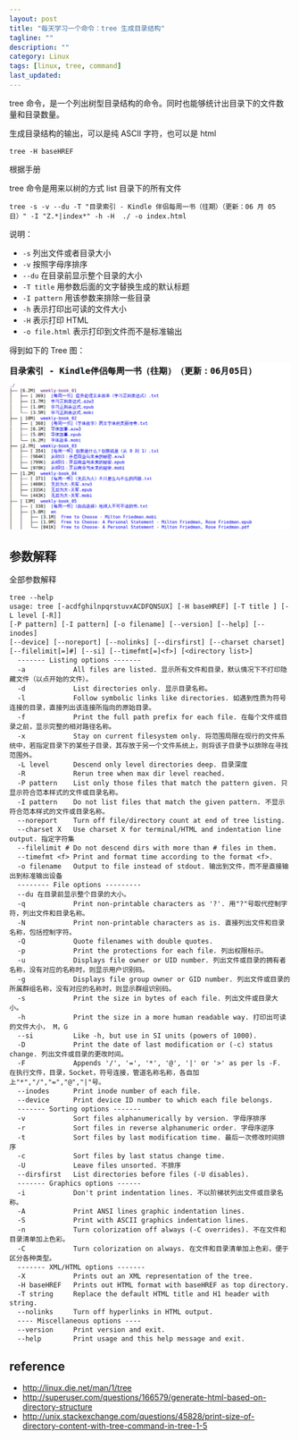 ```yaml
---
layout: post
title: "每天学习一个命令：tree 生成目录结构"
tagline: ""
description: ""
category: Linux
tags: [linux, tree, command]
last_updated:
---
```


tree 命令，是一个列出树型目录结构的命令。同时也能够统计出目录下的文件数量和目录数量。

生成目录结构的输出，可以是纯 ASCII 字符，也可以是 html

    tree -H baseHREF

根据手册

tree 命令是用来以树的方式 list 目录下的所有文件

    tree -s -v --du -T "目录索引 - Kindle 伴侣每周一书（往期）（更新：06 月 05 日）" -I "Z.*|index*" -h -H  ./ -o index.html

说明：

- `-s` 列出文件或者目录大小
- `-v` 按照字母序排序
- `--du` 在目录前显示整个目录的大小
- `-T title` 用参数后面的文字替换生成的默认标题
- `-I pattern` 用该参数来排除一些目录
- `-h` 表示打印出可读的文件大小
- `-H` 表示打印 HTML
- `-o file.html` 表示打印到文件而不是标准输出

得到如下的 Tree 图：

![tree directory structure](/assets/tree_directory_structure.png)

## 参数解释
全部参数解释

```
tree --help
usage: tree [-acdfghilnpqrstuvxACDFQNSUX] [-H baseHREF] [-T title ] [-L level [-R]]
[-P pattern] [-I pattern] [-o filename] [--version] [--help] [--inodes]
[--device] [--noreport] [--nolinks] [--dirsfirst] [--charset charset]
[--filelimit[=]#] [--si] [--timefmt[=]<f>] [<directory list>]
  ------- Listing options -------
  -a            All files are listed. 显示所有文件和目录，默认情况下不打印隐藏文件（以点开始的文件）。
  -d            List directories only. 显示目录名称。
  -l            Follow symbolic links like directories. 如遇到性质为符号连接的目录，直接列出该连接所指向的原始目录。
  -f            Print the full path prefix for each file. 在每个文件或目录之前，显示完整的相对路径名称。
  -x            Stay on current filesystem only. 将范围局限在现行的文件系统中，若指定目录下的某些子目录，其存放于另一个文件系统上，则将该子目录予以排除在寻找范围外。
  -L level      Descend only level directories deep. 目录深度
  -R            Rerun tree when max dir level reached.
  -P pattern    List only those files that match the pattern given. 只显示符合范本样式的文件或目录名称。
  -I pattern    Do not list files that match the given pattern. 不显示符合范本样式的文件或目录名称。
  --noreport    Turn off file/directory count at end of tree listing.
  --charset X   Use charset X for terminal/HTML and indentation line output. 指定字符集
  --filelimit # Do not descend dirs with more than # files in them.
  --timefmt <f> Print and format time according to the format <f>.
  -o filename   Output to file instead of stdout. 输出到文件，而不是直接输出到标准输出设备
  -------- File options ---------
  --du 在目录前显示整个目录的大小。
  -q            Print non-printable characters as '?'. 用"?"号取代控制字符，列出文件和目录名称。
  -N            Print non-printable characters as is. 直接列出文件和目录名称，包括控制字符。
  -Q            Quote filenames with double quotes.
  -p            Print the protections for each file. 列出权限标示。
  -u            Displays file owner or UID number. 列出文件或目录的拥有者名称，没有对应的名称时，则显示用户识别码。
  -g            Displays file group owner or GID number. 列出文件或目录的所属群组名称，没有对应的名称时，则显示群组识别码。
  -s            Print the size in bytes of each file. 列出文件或目录大小。
  -h            Print the size in a more human readable way. 打印出可读的文件大小， M，G
  --si          Like -h, but use in SI units (powers of 1000).
  -D            Print the date of last modification or (-c) status change. 列出文件或目录的更改时间。
  -F            Appends '/', '=', '*', '@', '|' or '>' as per ls -F. 在执行文件，目录，Socket，符号连接，管道名称名称，各自加上"*","/","=","@","|"号。
  --inodes      Print inode number of each file.
  --device      Print device ID number to which each file belongs.
  ------- Sorting options -------
  -v            Sort files alphanumerically by version. 字母序排序
  -r            Sort files in reverse alphanumeric order. 字母序逆序
  -t            Sort files by last modification time. 最后一次修改时间排序
  -c            Sort files by last status change time.
  -U            Leave files unsorted. 不排序
  --dirsfirst   List directories before files (-U disables).
  ------- Graphics options ------
  -i            Don't print indentation lines. 不以阶梯状列出文件或目录名称。
  -A            Print ANSI lines graphic indentation lines.
  -S            Print with ASCII graphics indentation lines.
  -n            Turn colorization off always (-C overrides). 不在文件和目录清单加上色彩。
  -C            Turn colorization on always. 在文件和目录清单加上色彩，便于区分各种类型。
  ------- XML/HTML options -------
  -X            Prints out an XML representation of the tree.
  -H baseHREF   Prints out HTML format with baseHREF as top directory.
  -T string     Replace the default HTML title and H1 header with string.
  --nolinks     Turn off hyperlinks in HTML output.
  ---- Miscellaneous options ----
  --version     Print version and exit.
  --help        Print usage and this help message and exit.
```

## reference

- <http://linux.die.net/man/1/tree>
- <http://superuser.com/questions/166579/generate-html-based-on-directory-structure>
- <http://unix.stackexchange.com/questions/45828/print-size-of-directory-content-with-tree-command-in-tree-1-5>

